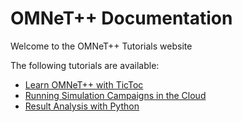 # OMNeT++ Documentation

Welcome to the OMNeT++ Tutorials website

The following tutorials are available:

 - [Learn OMNeT++ with TicToc](tutorials/tictoc/index.md)
 - [Running Simulation Campaigns in the Cloud](tutorials/cloud/index.md)
 - [Result Analysis with Python](tutorials/pandas/index.md)
